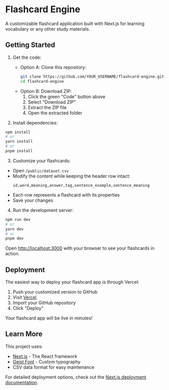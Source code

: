 # Flashcard Engine

A customizable flashcard application built with Next.js for learning vocabulary or any other study materials.

## Getting Started

1. Get the code:
   - Option A: Clone this repository:
     ```bash
     git clone https://github.com/YOUR_USERNAME/flashcard-engine.git
     cd flashcard-engine
     ```
   - Option B: Download ZIP:
     1. Click the green "Code" button above
     2. Select "Download ZIP"
     3. Extract the ZIP file
     4. Open the extracted folder

2. Install dependencies:
```bash
npm install
# or
yarn install
# or
pnpm install
```

3. Customize your flashcards:
- Open `/public/dataset.csv`
- Modify the content while keeping the header row intact:
  ```
  id,word,meaning,answer,tag,sentence_example,sentence_meaning
  ```
- Each row represents a flashcard with its properties
- Save your changes

4. Run the development server:
```bash
npm run dev
# or
yarn dev
# or
pnpm dev
```

Open [http://localhost:3000](http://localhost:3000) with your browser to see your flashcards in action.

## Deployment

The easiest way to deploy your flashcard app is through Vercel:

1. Push your customized version to GitHub
2. Visit [Vercel](https://vercel.com/new)
3. Import your GitHub repository
4. Click "Deploy"

Your flashcard app will be live in minutes!

## Learn More

This project uses:
- [Next.js](https://nextjs.org/docs) - The React framework
- [Geist Font](https://vercel.com/font) - Custom typography
- CSV data format for easy maintenance

For detailed deployment options, check out the [Next.js deployment documentation](https://nextjs.org/docs/app/building-your-application/deploying).
